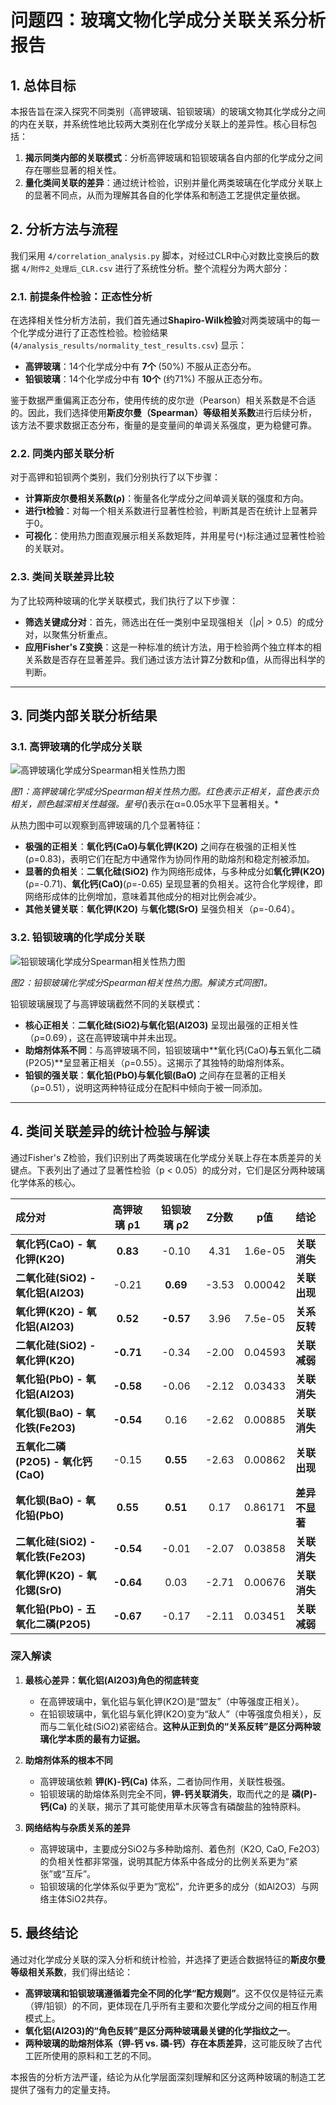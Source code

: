 # 问题四：玻璃文物化学成分关联关系分析报告

## 1. 总体目标

本报告旨在深入探究不同类别（高钾玻璃、铅钡玻璃）的玻璃文物其化学成分之间的内在关联，并系统性地比较两大类别在化学成分关联上的差异性。核心目标包括：
1.  **揭示同类内部的关联模式**：分析高钾玻璃和铅钡玻璃各自内部的化学成分之间存在哪些显著的相关性。
2.  **量化类间关联的差异**：通过统计检验，识别并量化两类玻璃在化学成分关联上的显著不同点，从而为理解其各自的化学体系和制造工艺提供定量依据。

## 2. 分析方法与流程

我们采用 `4/correlation_analysis.py` 脚本，对经过CLR中心对数比变换后的数据 `4/附件2_处理后_CLR.csv` 进行了系统性分析。整个流程分为两大部分：

### 2.1. 前提条件检验：正态性分析

在选择相关性分析方法前，我们首先通过**Shapiro-Wilk检验**对两类玻璃中的每一个化学成分进行了正态性检验。检验结果 (`4/analysis_results/normality_test_results.csv`) 显示：
- **高钾玻璃**：14个化学成分中有 **7个** (50%) 不服从正态分布。
- **铅钡玻璃**：14个化学成分中有 **10个** (约71%) 不服从正态分布。

鉴于数据严重偏离正态分布，使用传统的皮尔逊（Pearson）相关系数是不合适的。因此，我们选择使用**斯皮尔曼（Spearman）等级相关系数**进行后续分析，该方法不要求数据正态分布，衡量的是变量间的单调关系强度，更为稳健可靠。

### 2.2. 同类内部关联分析

对于高钾和铅钡两个类别，我们分别执行了以下步骤：
- **计算斯皮尔曼相关系数(ρ)**：衡量各化学成分之间单调关联的强度和方向。
- **进行t检验**：对每一个相关系数进行显著性检验，判断其是否在统计上显著异于0。
- **可视化**：使用热力图直观展示相关系数矩阵，并用星号(`*`)标注通过显著性检验的关联对。

### 2.3. 类间关联差异比较

为了比较两种玻璃的化学关联模式，我们执行了以下步骤：
- **筛选关键成分对**：首先，筛选出在任一类别中呈现强相关（$|ρ| > 0.5$）的成分对，以聚焦分析重点。
- **应用Fisher's Z变换**：这是一种标准的统计方法，用于检验两个独立样本的相关系数是否存在显著差异。我们通过该方法计算Z分数和p值，从而得出科学的判断。

---

## 3. 同类内部关联分析结果

### 3.1. 高钾玻璃的化学成分关联

![高钾玻璃化学成分Spearman相关性热力图](heatmap_高钾.png)

*图1：高钾玻璃化学成分Spearman相关性热力图。红色表示正相关，蓝色表示负相关，颜色越深相关性越强。星号(*)表示在α=0.05水平下显著相关。*

从热力图中可以观察到高钾玻璃的几个显著特征：
- **极强的正相关**：**氧化钙(CaO)与氧化钾(K2O)** 之间存在极强的正相关性 (ρ=0.83)，表明它们在配方中通常作为协同作用的助熔剂和稳定剂被添加。
- **显著的负相关**：**二氧化硅(SiO2)** 作为网络形成体，与多种成分如**氧化钾(K2O)**(ρ=-0.71)、**氧化钙(CaO)**(ρ=-0.65) 呈现显著的负相关。这符合化学规律，即网络形成体的比例增加，意味着其他成分的相对比例会减少。
- **其他关键关联**：**氧化钾(K2O)** 与**氧化锶(SrO)** 呈强负相关（ρ=-0.64）。

### 3.2. 铅钡玻璃的化学成分关联

![铅钡玻璃化学成分Spearman相关性热力图](heatmap_铅钡.png)

*图2：铅钡玻璃化学成分Spearman相关性热力图。解读方式同图1。*

铅钡玻璃展现了与高钾玻璃截然不同的关联模式：
- **核心正相关**：**二氧化硅(SiO2)与氧化铝(Al2O3)** 呈现出最强的正相关性（ρ=0.69），这在高钾玻璃中并未出现。
- **助熔剂体系不同**：与高钾玻璃不同，铅钡玻璃中**氧化钙(CaO)**与**五氧化二磷(P2O5)**呈显著正相关（ρ=0.55）。这揭示了其独特的助熔剂体系。
- **铅钡的强关联**：**氧化铅(PbO)与氧化钡(BaO)** 之间存在显著的正相关（ρ=0.51），说明这两种特征成分在配料中倾向于被一同添加。

---

## 4. 类间关联差异的统计检验与解读

通过Fisher's Z检验，我们识别出了两类玻璃在化学成分关联上存在本质差异的关键点。下表列出了通过了显著性检验（p < 0.05）的成分对，它们是区分两种玻璃化学体系的核心。

| 成分对 | 高钾玻璃 ρ1 | 铅钡玻璃 ρ2 | Z分数 | p值 | 结论 |
|:---|:---:|:---:|:---:|:---:|:---|
| **氧化钙(CaO) - 氧化钾(K2O)** | **0.83** | -0.10 | 4.31 | 1.6e-05 | **关联消失** |
| **二氧化硅(SiO2) - 氧化铝(Al2O3)** | -0.21 | **0.69** | -3.53 | 0.00042 | **关联出现** |
| **氧化钾(K2O) - 氧化铝(Al2O3)** | **0.52** | **-0.57** | 3.96 | 7.5e-05 | **关系反转** |
| **二氧化硅(SiO2) - 氧化钾(K2O)** | **-0.71** | -0.34 | -2.00 | 0.04593 | **关联减弱** |
| **氧化铅(PbO) - 氧化铝(Al2O3)** | **-0.58** | -0.06 | -2.12 | 0.03433 | **关联消失** |
| **氧化钡(BaO) - 氧化铁(Fe2O3)** | **-0.54** | 0.16 | -2.62 | 0.00885 | **关联消失** |
| **五氧化二磷(P2O5) - 氧化钙(CaO)** | -0.15 | **0.55** | -2.63 | 0.00862 | **关联出现** |
| **氧化钡(BaO) - 氧化铅(PbO)** | **0.55** | **0.51** | 0.17 | 0.86171 | **差异不显著** |
| **二氧化硅(SiO2) - 氧化铁(Fe2O3)** | **-0.54** | -0.01 | -2.07 | 0.03858 | **关联消失** |
| **氧化钾(K2O) - 氧化锶(SrO)** | **-0.64** | 0.03 | -2.71 | 0.00676 | **关联消失** |
| **氧化铅(PbO) - 五氧化二磷(P2O5)** | **-0.67** | -0.17 | -2.11 | 0.03451 | **关联减弱** |


### 深入解读

1.  **最核心差异：氧化铝(Al2O3)角色的彻底转变**
    - 在高钾玻璃中，氧化铝与氧化钾(K2O)是“盟友”（中等强度正相关）。
    - 在铅钡玻璃中，氧化铝与氧化钾(K2O)变为“敌人”（中等强度负相关），反而与二氧化硅(SiO2)紧密结合。**这种从正到负的“关系反转”是区分两种玻璃化学本质的最有力证据。**

2.  **助熔剂体系的根本不同**
    - 高钾玻璃依赖 **钾(K)-钙(Ca)** 体系，二者协同作用，关联性极强。
    - 铅钡玻璃的助熔体系则完全不同，**钾-钙关联消失**，取而代之的是 **磷(P)-钙(Ca)** 的关联，揭示了其可能使用草木灰等含有磷酸盐的独特原料。

3.  **网络结构与杂质关系的差异**
    - 高钾玻璃中，主要成分SiO2与多种助熔剂、着色剂（K2O, CaO, Fe2O3）的负相关性都非常强，说明其配方体系中各成分的比例关系更为“紧张”或“互斥”。
    - 铅钡玻璃的化学体系似乎更为“宽松”，允许更多的成分（如Al2O3）与网络主体SiO2共存。

## 5. 最终结论

通过对化学成分关联的深入分析和统计检验，并选择了更适合数据特征的**斯皮尔曼等级相关系数**，我们得出结论：
- **高钾玻璃和铅钡玻璃遵循着完全不同的化学“配方规则”**。这不仅仅是特征元素（钾/铅钡）的不同，更体现在几乎所有主要和次要化学成分之间的相互作用模式上。
- **氧化铝(Al2O3)的“角色反转”是区分两种玻璃最关键的化学指纹之一**。
- **两种玻璃的助熔剂体系（钾-钙 vs. 磷-钙）存在本质差异**，这可能反映了古代工匠所使用的原料和工艺的不同。

本报告的分析方法严谨，结论为从化学层面深刻理解和区分这两种玻璃的制造工艺提供了强有力的定量支持。 